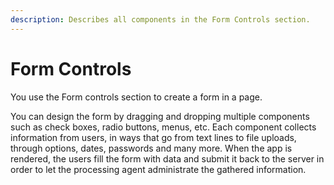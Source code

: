 ```yaml
---
description: Describes all components in the Form Controls section.
---
```


# Form Controls

You use the Form controls section to create a form in a page.

You can design the form by dragging and dropping multiple components such as check boxes, radio buttons, menus, etc. Each component collects information from users, in ways that go from text lines to file uploads, through options, dates, passwords and many more. When the app is rendered, the users fill the form with data and submit it back to the server in order to let the processing agent administrate the gathered information.

